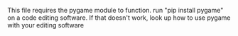 This file requires the pygame module to function. run "pip install pygame" on a code editing software. If that doesn't work, look up how to use pygame with your editing software
